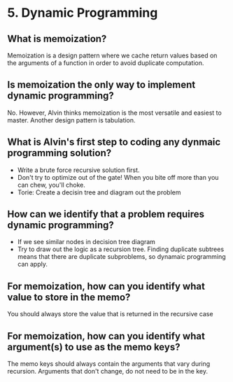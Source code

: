 # 5\. Dynamic Programming

## What is memoization?

Memoization is a design pattern where we cache return values based on the arguments of a function in order to avoid duplicate computation.

## Is memoization the only way to implement dynamic programming?

No. However, Alvin thinks memoization is the most versatile and easiest to master. Another design pattern is tabulation.

## What is Alvin's first step to coding any dynmaic programming solution?

- Write a brute force recursive solution first.
- Don't try to optimize out of the gate! When you bite off more than you can chew, you'll choke.
- Torie: Create a decisin tree and diagram out the problem

## How can we identify that a problem requires dynamic programming?

- If we see similar nodes in decision tree diagram
- Try to draw out the logic as a recursion tree. Finding duplicate subtrees means that there are duplicate subproblems, so dynamaic programming can apply.

## For memoization, how can you identify what value to store in the memo?

You should always store the value that is returned in the recursive case

## For memoization, how can you identify what argument(s) to use as the memo keys?

The memo keys should always contain the arguments that vary during recursion. Arguments that don't change, do not need to be in the key.
